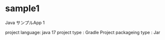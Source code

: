 # sample1
Java サンプルApp 1

project language: java 17
project type    : Gradle Project
packageing type : Jar